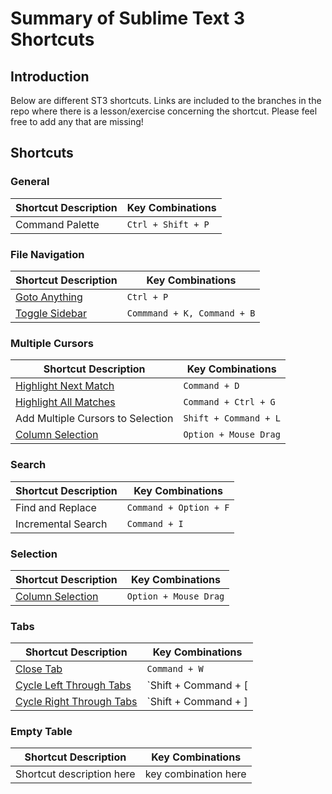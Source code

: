 # Summary of Sublime Text 3 Shortcuts

## Introduction
Below are different ST3 shortcuts. Links are included to the branches in the repo where there is a lesson/exercise concerning the shortcut. Please feel free to add any that are missing!

## Shortcuts

### General
| Shortcut Description            | Key Combinations         |
| ------------------------------- | ------------------------ |
| Command Palette | `Ctrl + Shift + P`

### File Navigation
| Shortcut Description            | Key Combinations         |
| ------------------------------- | ------------------------ |
| [Goto Anything](https://github.com/cgrinaldi/learn-sublime/tree/goto-anything) | `Ctrl + P`
| [Toggle Sidebar](https://github.com/cgrinaldi/learn-sublime/tree/goto-anything) | `Commmand + K, Command + B`

### Multiple Cursors

| Shortcut Description            | Key Combinations         |
| ------------------------------- | ------------------------ |
| [Highlight Next Match](https://github.com/cgrinaldi/learn-sublime/tree/multiple-cursors) | `Command + D` |
| [Highlight All Matches](https://github.com/cgrinaldi/learn-sublime/tree/multiple-cursors) | `Command + Ctrl + G` |
| Add Multiple Cursors to Selection | `Shift + Command + L` |
| [Column Selection](https://github.com/cgrinaldi/learn-sublime/tree/multiple-cursors) | `Option + Mouse Drag`

### Search

| Shortcut Description            | Key Combinations         |
| ------------------------------- | ------------------------ |
| Find and Replace | `Command + Option + F` |
| Incremental Search | `Command + I` |

### Selection

| Shortcut Description            | Key Combinations         |
| ------------------------------- | ------------------------ |
| [Column Selection](https://github.com/cgrinaldi/learn-sublime/tree/multiple-cursors) | `Option + Mouse Drag`

### Tabs
| Shortcut Description            | Key Combinations         |
| ------------------------------- | ------------------------ |
| [Close Tab](https://github.com/cgrinaldi/learn-sublime/tree/goto-anything) | `Command + W` |
| [Cycle Left Through Tabs](https://github.com/cgrinaldi/learn-sublime/tree/goto-anything) | `Shift + Command + [ |
| [Cycle Right Through Tabs](https://github.com/cgrinaldi/learn-sublime/tree/goto-anything) | `Shift + Command + ] |

### Empty Table
| Shortcut Description            | Key Combinations         |
| ------------------------------- | ------------------------ |
| Shortcut description here | key combination here
